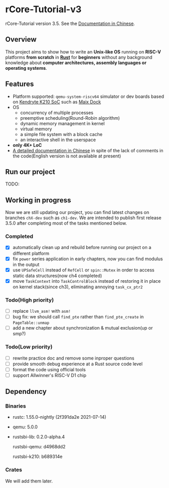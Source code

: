 # rCore-Tutorial-v3
rCore-Tutorial version 3.5. See the [Documentation in Chinese](https://rcore-os.github.io/rCore-Tutorial-Book-v3/).

## Overview

This project aims to show how to write an **Unix-like OS** running on **RISC-V** platforms **from scratch** in **[Rust](https://www.rust-lang.org/)** for **beginners** without any background knowledge about **computer architectures, assembly languages or operating systems**.

## Features

* Platform supported: `qemu-system-riscv64` simulator or dev boards based on [Kendryte K210 SoC](https://canaan.io/product/kendryteai) such as [Maix Dock](https://www.seeedstudio.com/Sipeed-MAIX-Dock-p-4815.html)
* OS
  * concurrency of multiple processes
  * preemptive scheduling(Round-Robin algorithm)
  * dynamic memory management in kernel
  * virtual memory
  * a simple file system with a block cache
  * an interactive shell in the userspace
* **only 4K+ LoC**
* [A detailed documentation in Chinese](https://rcore-os.github.io/rCore-Tutorial-Book-v3/) in spite of the lack of comments in the code(English version is not available at present)

## Run our project

TODO:

## Working in progress

Now we are still updating our project, you can find latest changes on branches `chX-dev` such as `ch1-dev`. We are intended to publish first release 3.5.0 after completing most of the tasks mentioned below.

### Completed

* [x] automatically clean up and rebuild before running our project on a different platform
* [x] fix `power` series application in early chapters, now you can find modulus in the output
* [x] use `UPSafeCell` instead of `RefCell` or `spin::Mutex` in order to access static data structures(now ch4 completed)
* [x] move `TaskContext` into `TaskControlBlock` instead of restoring it in place on kernel stack(since ch3), eliminating annoying `task_cx_ptr2`

### Todo(High priority)

* [ ] replace `llvm_asm!` with `asm!`
* [ ] bug fix: we should call `find_pte` rather than `find_pte_create` in `PageTable::unmap`
* [ ] add a new chapter about synchronization & mutual exclusion(up or smp?)

### Todo(Low priority)

* [ ] rewrite practice doc and remove some inproper questions
* [ ] provide smooth debug experience at a Rust source code level
* [ ] format the code using official tools
* [ ] support Allwinner's RISC-V D1 chip

## Dependency

### Binaries

* rustc: 1.55.0-nightly (2f391da2e 2021-07-14)

* qemu: 5.0.0

* rustsbi-lib: 0.2.0-alpha.4

  rustsbi-qemu: d4968dd2

  rustsbi-k210: b689314e
### Crates

We will add them later.
